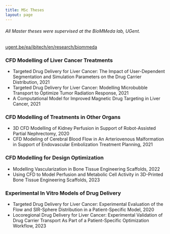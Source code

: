 ```yaml
---
title: MSc Theses
layout: page
---
```

###### All Master theses were supervised at the BioMMeda lab, UGent.   
[ugent.be/ea/ibitech/en/research/biommeda](#)

### CFD Modelling of Liver Cancer Treatments
* <div align="left">Targeted Drug Delivery for Liver Cancer: The Impact of User-Dependent Segmentation and Simulation Parameters on the Drug Carrier Distribution, 2021
* <div align="left">Targeted Drug Delivery for Liver Cancer: Modelling Microbubble Transport to Optimize Tumor Radiation Response, 2021
* <div align="left">A Computational Model for Improved Magnetic Drug Targeting in Liver Cancer, 2021

### CFD Modelling of Treatments in Other Organs 
* <div align="left">3D CFD Modelling of Kidney Perfusion in Support of Robot-Assisted Partial Nephrectomy, 2020
* <div align="left">CFD Modeling of Cerebral Blood Flow in An Arteriovenous Malformation in Support of Endovascular Embolization Treatment Planning, 2021

### CFD Modelling for Design Optimization 
* <div align="left">Modelling Vascularization in Bone Tissue Engineering Scaffolds, 2022 
* <div align="left">Using CFD to Model Perfusion and Metabolic Cell Activity in 3D-Printed Bone Tissue Engineering Scaffolds, 2023

### Experimental In Vitro Models of Drug Delivery 
* <div align="left">Targeted Drug Delivery for Liver Cancer: Experimental Evaluation of the Flow and SIR-Sphere Distribution in a Patient-Specific Model, 2020
* <div align="left">Locoregional Drug Delivery for Liver Cancer: Experimental Validation of Drug Carrier Transport As Part of a Patient-Specific Optimization Workflow, 2023